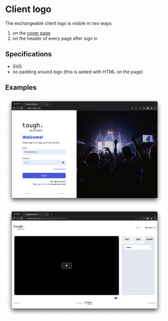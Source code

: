 # Client logo

The exchangeable client logo is visible in two ways:

1. on the [cover page](CoverPage.md)
2. on the header of every page after sign in

## Specifications

* SVG
* no padding around logo (this is added with HTML on the page)

## Examples

![client logo cover page](./img/client_logo_cover_page.png)
![client logo stage](./img/client_logo_stage.png)

